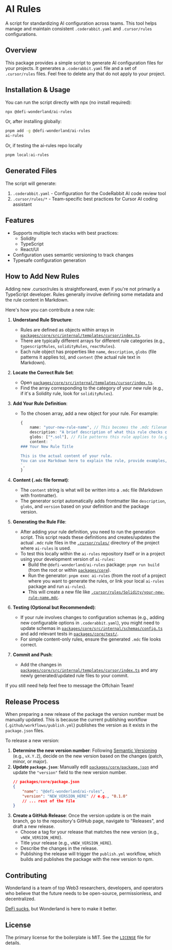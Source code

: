 # AI Rules

A script for standardizing AI configuration across teams. This tool helps manage and maintain consistent `.coderabbit.yaml` and `.cursor/rules` configurations.

## Overview

This package provides a simple script to generate AI configuration files for your projects. It generates a `.coderabbit.yaml` file and a set of `.cursor/rules` files. Feel free to delete any that do not apply to your project.

## Installation & Usage

You can run the script directly with npx (no install required):

```bash
npx @defi-wonderland/ai-rules
```

Or, after installing globally:

```bash
pnpm add -g @defi-wonderland/ai-rules
ai-rules
```

Or, if testing the ai-rules repo locally

```bash
pnpm local:ai-rules
```

## Generated Files

The script will generate:

1. `.coderabbit.yaml` - Configuration for the CodeRabbit AI code review tool
2. `.cursor/rules/*` - Team-specific best practices for Cursor AI coding assistant

## Features

-   Supports multiple tech stacks with best practices:
    -   Solidity
    -   TypeScript
    -   React/UI
-   Configuration uses semantic versioning to track changes
-   Typesafe configuration generation

## How to Add New Rules

Adding new .cursor/rules is straightforward, even if you're not primarily a TypeScript developer. Rules generally involve defining some metadata and the rule content in Markdown.

Here's how you can contribute a new rule:

1.  **Understand Rule Structure**:

    -   Rules are defined as objects within arrays in [`packages/core/src/internal/templates/cursor/index.ts`](packages/core/src/internal/templates/cursor/index.ts).
    -   There are typically different arrays for different rule categories (e.g., `typescriptRules`, `solidityRules`, `reactRules`).
    -   Each rule object has properties like `name`, `description`, `globs` (file patterns it applies to), and `content` (the actual rule text in Markdown).

2.  **Locate the Correct Rule Set**:

    -   Open [`packages/core/src/internal/templates/cursor/index.ts`](packages/core/src/internal/templates/cursor/index.ts).
    -   Find the array corresponding to the category of your new rule (e.g., if it's a Solidity rule, look for `solidityRules`).

3.  **Add Your Rule Definition**:

    -   To the chosen array, add a new object for your rule. For example:

        ```typescript
        {
            name: "your-new-rule-name", // This becomes the .mdc filename (e.g., your-new-rule-name.mdc)
            description: "A brief description of what this rule checks or suggests.",
            globs: ["*.sol"], // File patterns this rule applies to (e.g., all Solidity files)
            content: `
        ### Your New Rule Title

        This is the actual content of your rule.
        You can use Markdown here to explain the rule, provide examples, etc.
        `,
        }
        ```

4.  **Content (`.mdc` file format)**:

    -   The `content` string is what will be written into a `.mdc` file (Markdown with frontmatter).
    -   The generator script automatically adds frontmatter like `description`, `globs`, and `version` based on your definition and the package version.

5.  **Generating the Rule File**:

    -   After adding your rule definition, you need to run the generation script. This script reads these definitions and creates/updates the actual `.mdc` rule files in the [`.cursor/rules/`](.cursor/rules/) directory of the project where `ai-rules` is used.
    -   To test this locally within the `ai-rules` repository itself or in a project using your development version of `ai-rules`:
        -   Build the `@defi-wonderland/ai-rules` package: `pnpm run build` (from the root or within [`packages/core`](packages/core)).
        -   Run the generator: `pnpm exec ai-rules` (from the root of a project where you want to generate the rules, or link your local `ai-rules` package and run `ai-rules`).
        -   This will create a new file like [`.cursor/rules/Solidity/your-new-rule-name.mdc`](.cursor/rules/Solidity/your-new-rule-name.mdc).

6.  **Testing (Optional but Recommended)**:

    -   If your rule involves changes to configuration schemas (e.g., adding new configurable options in `.coderabbit.yaml`), you might need to update schemas in [`packages/core/src/internal/schemas/config.ts`](packages/core/src/internal/schemas/config.ts) and add relevant tests in [`packages/core/test/`](packages/core/test/).
    -   For simple content-only rules, ensure the generated `.mdc` file looks correct.

7.  **Commit and Push**:
    -   Add the changes in [`packages/core/src/internal/templates/cursor/index.ts`](packages/core/src/internal/templates/cursor/index.ts) and any newly generated/updated rule files to your commit.

If you still need help feel free to message the Offchain Team!

## Release Process

When preparing a new release of the package the version number must be manually updated. This is because the current publishing workflow (`.github/workflows/publish.yml`) publishes the version as it exists in the `package.json` files.

To release a new version:

1.  **Determine the new version number**: Following [Semantic Versioning](https://semver.org/) (e.g., `vX.Y.Z`), decide on the new version based on the changes (patch, minor, or major).
2.  **Update `package.json`**: Manually edit [`packages/core/package.json`](packages/core/package.json) and update the `"version"` field to the new version number.
    ```json
    // packages/core/package.json
    {
        "name": "@defi-wonderland/ai-rules",
        "version": "NEW_VERSION_HERE" // e.g., "0.1.0"
        // ... rest of the file
    }
    ```
3.  **Create a GitHub Release**: Once the version update is on the main branch, go to the repository's GitHub page, navigate to "Releases", and draft a new release.
    -   Choose a tag for your release that matches the new version (e.g., `vNEW_VERSION_HERE`).
    -   Title your release (e.g., `vNEW_VERSION_HERE`).
    -   Describe the changes in the release.
    -   Publishing the release will trigger the `publish.yml` workflow, which builds and publishes the package with the new version to npm.

## Contributing

Wonderland is a team of top Web3 researchers, developers, and operators who believe that the future needs to be open-source, permissionless, and decentralized.

[DeFi sucks](https://defi.sucks), but Wonderland is here to make it better.

## License

The primary license for the boilerplate is MIT. See the [`LICENSE`](./LICENSE) file for details.
